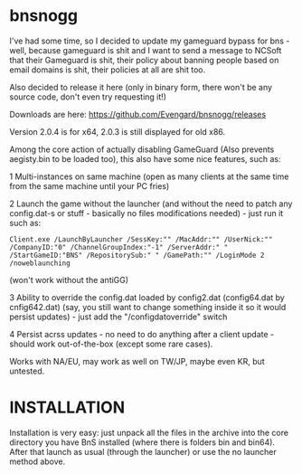 # bnsnogg

I've had some time, so I decided to update my gameguard bypass for bns - well, because gameguard is shit and I want to send a message to NCSoft that their Gameguard is shit, their policy about banning people based on email domains is shit, their policies at all are shit too.

Also decided to release it here (only in binary form, there won't be any source code, don't even try requesting it!)

Downloads are here: https://github.com/Evengard/bnsnogg/releases

Version 2.0.4 is for x64, 2.0.3 is still displayed for old x86.

Among the core action of actually disabling GameGuard (Also prevents aegisty.bin to be loaded too), this also have some nice features, such as:

1 Multi-instances on same machine (open as many clients at the same time from the same machine until your PC fries)

2 Launch the game without the launcher (and without the need to patch any config.dat-s or stuff - basically no files modifications needed) - just run it such as: 

    Client.exe /LaunchByLauncher /SessKey:"" /MacAddr:"" /UserNick:"" /CompanyID:"0" /ChannelGroupIndex:"-1" /ServerAddr:" " /StartGameID:"BNS" /RepositorySub:" " /GamePath:"" /LoginMode 2 /noweblaunching

(won't work without the antiGG)

3 Ability to override the config.dat loaded by config2.dat (config64.dat by cnfig642.dat) (say, you still want to change something inside it so it would persist updates) - just add the "/configdatoverride" switch

4 Persist acrss updates - no need to do anything after a client update - should work out-of-the-box (except some rare cases).

Works with NA/EU, may work as well on TW/JP, maybe even KR, but untested.

# INSTALLATION

Installation is very easy: just unpack all the files in the archive into the core directory you have BnS installed (where there is folders bin and bin64). After that launch as usual (through the launcher) or use the no launcher method above.
